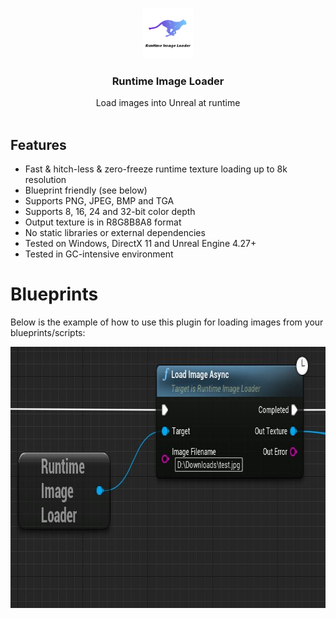 <br/>
<p align="center">
  <a href="https://github.com/RaiaN/ue4_runtimeimageloader">
    <img src="Resources/Icon128.png" alt="Logo" width="80" height="80">
  </a>

  <h3 align="center">Runtime Image Loader</h3>

  <p align="center">
    Load images into Unreal at runtime
    <br/>
    <br/>
  </p>
</p>

## Features
- Fast & hitch-less & zero-freeze runtime texture loading up to 8k resolution
- Blueprint friendly (see below)
- Supports PNG, JPEG, BMP and TGA
- Supports 8, 16, 24 and 32-bit color depth 
- Output texture is in R8G8B8A8 format
- No static libraries or external dependencies
- Tested on Windows, DirectX 11 and Unreal Engine 4.27+ 
- Tested in GC-intensive environment

# Blueprints

Below is the example of how to use this plugin for loading images from your blueprints/scripts:

<img src="Resources/Blueprint_node.JPG" width="776" height="418">

